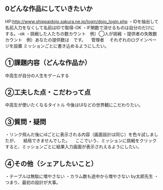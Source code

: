 ## 0どんな作品にしていきたいか
HP:http://www.shippaidojo.sakura.ne.jp/login/dojo_login.php
  ・IDを抽出して名前入力をなくして名前はIDで取得-OK
  ・IF関数で消せるものは自分のだけにする。-ok
  ・挑戦した人たちの数カウント　例）◯人が挑戦
  ・提供者の失敗数カウント　例）あなたの提供数は　です。
  　管理者
  　それぞれのログインページを設置
    ミッションごとに書き込めるようにしたい。
  　
## ①課題内容（どんな作品か）
  中高生が自分の人生をゲームする

## ②工夫した点・こだわって点
  中高生が使いたくなるタイトル
  今後はUIなどの世界観にこだわりたい。

## ③質問・疑問
  ・リンク飛んだ後にidごとに表示される内容（画面設計は同じ）を色々試しましたが、
  　結局できませんでした。
  　ここでいう、ミッションに挑戦をクリックすると、ミッションごとに結果入力画面が表示されえるようにしたい。

## ④その他（シェアしたいこと）
・テーブルは無駄に増やさない
・カラム数も途中から増やさない by太郎先生
・つまり、最初の設計が大事。